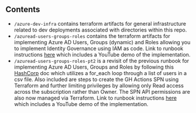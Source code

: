 ## Contents

- `/azure-dev-infra` contains terraform artifacts for general infrastructure related to dev deployments associated with directories within this repo.
- `/azuread-users-groups-roles` contains the terraform artifacts for implementing Azure AD Users, Groups (dynamic) and Roles allowing you to implement Identity Governance using IAM as code. Link to runbook instructions [here](https://jksprattler.github.io/jennas-runbooks/Azure/azure-tf-ad-rbac.html) which includes a YouTube demo of the implementation.
- `/azuread-users-groups-roles-pt2` is a revisit of the previous runbook for implementing Azure AD Users, Groups and Roles by following this [HashCorp](https://developer.hashicorp.com/terraform/tutorials/azure/azure-ad) doc which utilizes a for_each loop through a list of users in a csv file. Also included are steps to create the GH Actions SPN using Terraform and further limiting privileges by allowing only Read access across the subscription rather than Owner. The SPN API permissions are also now managed via Terraform. Link to runbook instructions [here](https://jksprattler.github.io/jennas-runbooks/Azure/bazure-tf-ad-rbac-pt2.html) which includes a YouTube demo of the implementation.
